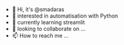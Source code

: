 - 👋 Hi, it's @smadaras
- 👀 interested in automatisation with Python
- 🌱 currently learning streamlit
- 💞️ looking to collaborate on ...
- 📫 How to reach me ...

<!---
smadaras/smadaras is a ✨ special ✨ repository because its `README.md` (this file) appears on your GitHub profile.
You can click the Preview link to take a look at your changes.
--->
